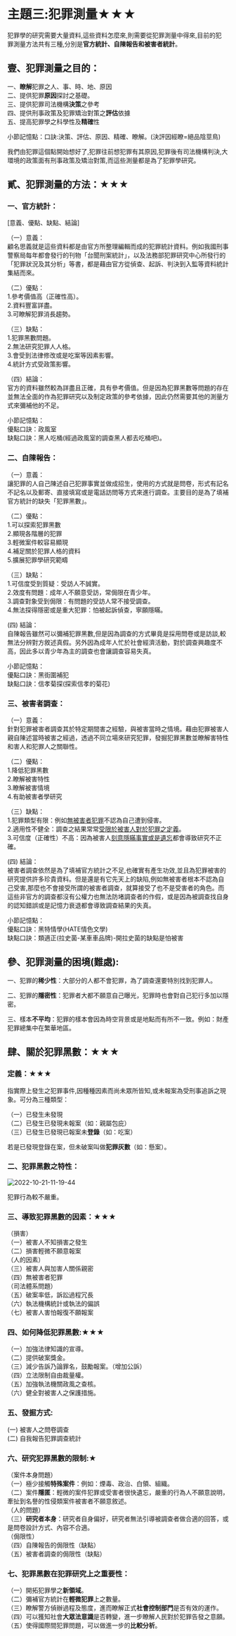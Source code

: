 # 主題三:犯罪測量★★★

犯罪學的研究需要大量資料,這些資料怎麼來,則需要從犯罪測量中得來,目前的犯 罪測量方法共有三種,分別是<b>官方統計、自陳報告和被害者統計</b>。

## 壹、犯罪測量之目的：

一、<b>瞭解</b>犯罪之人、事、時、地、原因<br>
二、提供犯罪<b>原因</b>探討之基礎。<br>
三、提供犯罪司法機構<b>決策</b>之參考<br>
四、提供刑事政策及犯罪矯治對策之<b>評估</b>依據<br>
五、提高犯罪學之科學性及<b>精確</b>性

小節記憶點：口訣:決策、評估、原因、精確、瞭解。(決評因經瞭=絕品陰莖鳥)

我們由犯罪這個點開始想好了,犯罪往前想犯罪有其原因,犯罪後有司法機構判決,大環境的政策面有刑事政策及矯治對策,而這些測量都是為了犯罪學研究。

## 貳、犯罪測量的方法：★★★

### 一、官方統計：

[意義、優點、缺點、結論]

（一）意義：<br>
顧名思義就是這些資料都是由官方所整理編輯而成的犯罪統計資料。例如我國刑事警察局每年都會發行的刊物「台聞刑案統計」，以及法務部犯罪研究中心所發行的「犯罪狀況及其分析」等書，都是藉由官方從偵查、起訴、判決到入監等資料統計集結而來。

（二）優點：<br>
1.參考價值高（正確性高）。<br>
2.資料豐富詳盡。<br>
3.可瞭解犯罪消長趨勢。<br>

（三）缺點：<br>
1.犯罪黑數問題。<br>
2.無法研究犯罪人人格。<br>
3.會受到法律修改或是吃案等因素影響。<br>
4.統計方式受政策影響。<br>

（四）結論：<br>
官方的資料雖然較為詳盡且正確，具有參考價值。但是因為犯罪黑數等問題的存在並無法全面的作為犯罪研究以及制定政策的參考依據，因此仍然需要其他的測量方式來彌補他的不足。

小節記憶點：<br>
優點口訣：政風室<br>
缺點口訣：黑人吃桶(經過政風室的調查黑人都去吃桶吧)。

### 二、自陳報告：

（一）意義：<br>
讓犯罪的人自己陳述自己犯罪事實並做成招生，使用的方式就是問卷，形式有記名不記名以及郵寄、直接填寫或是電話訪問等方式來進行調查。主要目的是為了填補官方統計的缺失「犯罪黑數」。

（二）優點：<br>
1.可以探索犯罪黑數<br>
2.顯現各階層的犯罪<br>
3.輕微案件較容易顯現<br>
4.補足關於犯罪人格的資料<br>
5.擴展犯罪學研究範疇

（三）缺點：<br>
1.可信度受到質疑：受訪人不誠實。<br>
2.效度有問題：成年人不願意受訪，常侷限在青少年。<br>
3.調查對象受到侷限：有問題的受訪人常不接受調查。<br>
4.無法探得隱密或是重大犯罪：怕被起訴偵查，寧願隱瞞。

(四) 結論：<br>
自陳報告雖然可以彌補犯罪黑數,但是因為調查的方式畢竟是採用問卷或是訪談,較無法分辨對方敘述真假。另外因為成年人忙於社會經濟活動，對於調查興趣度不高，因此多以青少年為主的調查也會讓調查容易失真。

小節記憶點：<br>
優點口訣：黑街圍補犯<br>
缺點口訣：信孝菊探(探索信孝的菊花)

### 三、被害者調查：

（一）意義：<br>
針對犯罪被害者調查其於特定期間害之經驗，與被害當時之情境。藉由犯罪被害人親自陳述當時被害之經過，透過不同立場來研究犯罪，發掘犯罪黑數並瞭解害特性和害人和犯罪人之關聯性。

（二）優點：<br>
1.降低犯罪黑數<br>
2.瞭解被害特性<br>
3.瞭解被害情境<br>
4.有助被害者學研究

（三）缺點：<br>
1.犯罪類型有限：例如<u>無被害者犯罪</u>不認為自己遭到侵害。<br>
2.適用性不健全：調查之結果常常<u>受限於被害人對於犯罪之定義</u>。<br>
3.可信度（正確性）不高：因為被害人<u>刻意隱瞞事實或是遺忘</u>都會導致研究不正確。

(四) 結論：<br>
被害者調查依然是為了填補官方統計之不足,也確實有產生功效,並且為犯罪被害的研究提供許多珍貴資料。但是還是有它先天上的缺陷,例如無被害者根本不認為自己受害,那麼也不會接受所謂的被害者調查，就算接受了也不是受害者的角色。而這些非官方的調查都沒有公權力也無法防堵調查者的作假，或是因為被調查找自身的認知錯誤或是記憶力衰退都會導致調查結果的失真。

小節記憶點：<br>
優點口訣：黑特情學(HATE情色文學)<br>
缺點口訣：類適正(拉史菌-某車車品牌)-開拉史菌的缺點是怕被害

## 參、犯罪測量的困境(難處):

一、犯罪的<b>稀少性</b>：大部分的人都不會犯罪，為了調查還要特別找到犯罪人。

二、犯罪的<b>隱密性</b>：犯罪者大都不願意自己曝光，犯罪時也會對自己犯行多加以隱密。

三、樣本<b>不平均</b>：犯罪的樣本會因為時空背景或是地點而有所不一致。例如：財產犯罪總集中在繁華地區。

## 肆、關於犯罪黑數：★★★

### 定義：★★★

指實際上發生之犯罪事件,因種種因素而尚未眾所皆知,或未報案為受刑事追訴之現象。可分為三種類型：

（一）已發生未發現<br>
（二）已發生已發現未報案（如：親屬包庇）<br>
（三）已發生已發現已報案未<b>登錄</b>（如：吃案）<br>

若是已發現登錄在案，但未破案叫做<b>犯罪灰數</b>（如：懸案）。

### 二、犯罪黑數之特性：

![2022-10-21-11-19-44](.assets/c01.s03/_2022-10-21-11-19-44.png)

犯罪行為較不嚴重。

### 三、導致犯罪黑數的因素：★★★

（損害）<br>
（一）被害人不知損害之發生<br>
（二）損害輕微不願意報案<br>
（人的因素）<br>
（三）被害人與加害人關係親密<br>
（四）無被害者犯罪<br>
（司法體系問題）<br>
（五）破案率低，訴訟過程冗長<br>
（六）執法機構統計或執法的偏誤<br>
（七）被害人害怕報復不願報案<br>

### 四、如何降低犯罪黑數:★★★

（一）加強法律知識的宣導。<br>
（二）提供破案獎金。<br>
（三）減少告訴乃論罪名，鼓勵報案。（增加公訴）<br>
（四）立法限制自由裁量權。<br>
（五）加強執法機關政風之查核。<br>
（六）健全對被害人之保護措施。<br>

### 五、發掘方式:

(一) 被害人之問卷調查<br>
(二) 自我報告犯罪調查統計<br>

### 六、研究犯罪黑數的限制:★

（案件本身問題）<br>
（一）極少接觸<b>特殊案件</b>：例如：煙毒、政治、白領、組織。<br>
（二）案件<b>隱匿</b>：輕微的案件犯罪或受害者很快遺忘，嚴重的行為人不願意說明，牽扯到名譽的性侵類案件被害者不願意敘述。<br>
（人的問題）<br>
（三）<b>研究者本身</b>：研究者自身偏好，研究者無法引導被調查者做合適的回答，或是問卷設計方式、內容不合適。<br>
（侷限性）<br>
（四）自陳報告的侷限性（缺點）<br>
（五）被害者調查的侷限性（缺點）

### 七、犯罪黑數在犯罪研究上之重要性：

（一）開拓犯罪學之<b>新領域</b>。<br>
（二）彌補官方統計在<b>輕微犯罪</b>上之數量。<br>
（三）瞭解警方偵辦過程及態度，進而瞭解正式<b>社會控制部門</b>是否有效的運作。<br>
（四）可以獲知社會<b>大眾法意識</b>是否轉變，進一步瞭解人民對於犯罪告發之意願。<br>
（五）使得國際間犯罪問題，可以做進一步的<b>比較分析</b>。
